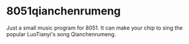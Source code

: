 # 8051qianchenrumeng
Just a small music program for 8051. It can make your chip to sing the popular LuoTianyi's song Qianchenrumeng.
